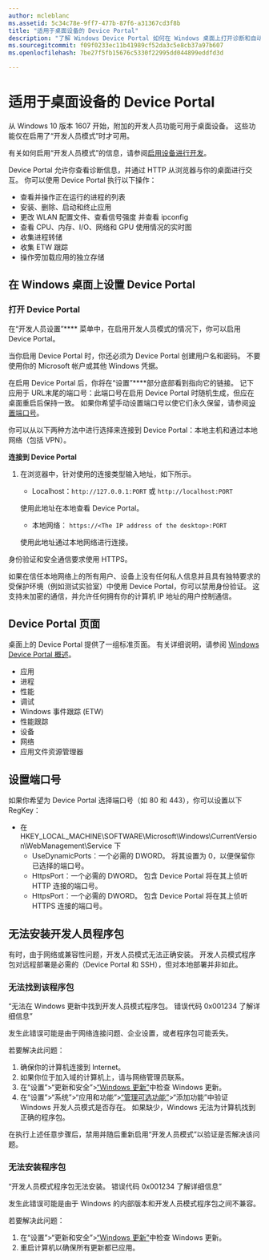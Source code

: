 ```yaml
---
author: mcleblanc
ms.assetid: 5c34c78e-9ff7-477b-87f6-a31367cd3f8b
title: "适用于桌面设备的 Device Portal"
description: "了解 Windows Device Portal 如何在 Windows 桌面上打开诊断和自动化。"
ms.sourcegitcommit: f09f0233ec11b41989cf52da3c5e8cb37a97b607
ms.openlocfilehash: 7be27f5fb15676c5330f22995dd044899eddfd3d

---
```

# 适用于桌面设备的 Device Portal

从 Windows 10 版本 1607 开始，附加的开发人员功能可用于桌面设备。 这些功能仅在启用了“开发人员模式”时才可用。

有关如何启用“开发人员模式”的信息，请参阅[启用设备进行开发](../get-started/enable-your-device-for-development.md)。

Device Portal 允许你查看诊断信息，并通过 HTTP 从浏览器与你的桌面进行交互。 你可以使用 Device Portal 执行以下操作：
- 查看并操作正在运行的进程的列表
- 安装、删除、启动和终止应用
- 更改 WLAN 配置文件、查看信号强度 并查看 ipconfig
- 查看 CPU、内存、I/O、网络和 GPU 使用情况的实时图
- 收集进程转储
- 收集 ETW 跟踪 
- 操作旁加载应用的独立存储

## 在 Windows 桌面上设置 Device Portal

### 打开 Device Portal

在“开发人员设置”**** 菜单中，在启用开发人员模式的情况下，你可以启用 Device Portal。  

当你启用 Device Portal 时，你还必须为 Device Portal 创建用户名和密码。 不要使用你的 Microsoft 帐户或其他 Windows 凭据。  

在启用 Device Portal 后，你将在“设置”****部分底部看到指向它的链接。 记下应用于 URL末尾的端口号：此端口号在启用 Device Portal 时随机生成，但应在桌面重启后保持一致。 如果你希望手动设置端口号以使它们永久保留，请参阅[设置端口号](device-portal-desktop.md#setting-port-numbers)。

你可以从以下两种方法中进行选择来连接到 Device Portal：本地主机和通过本地网络（包括 VPN）。

**连接到 Device Portal**

1. 在浏览器中，针对使用的连接类型输入地址，如下所示。

    - Localhost：`http://127.0.0.1:PORT` 或 `http://localhost:PORT`

    使用此地址在本地查看 Device Portal。
    
    - 本地网络： `https://<The IP address of the desktop>:PORT`

    使用此地址通过本地网络进行连接。

身份验证和安全通信要求使用 HTTPS。

如果在信任本地网络上的所有用户、设备上没有任何私人信息并且具有独特要求的受保护环境（例如测试实验室）中使用 Device Portal，你可以禁用身份验证。 这支持未加密的通信，并允许任何拥有你的计算机 IP 地址的用户控制通信。

## Device Portal 页面

桌面上的 Device Portal 提供了一组标准页面。 有关详细说明，请参阅 [Windows Device Portal 概述](device-portal.md)。

- 应用
- 进程
- 性能
- 调试
- Windows 事件跟踪 (ETW)
- 性能跟踪
- 设备
- 网络
- 应用文件资源管理器 

## 设置端口号

如果你希望为 Device Portal 选择端口号（如 80 和 443），你可以设置以下 RegKey：

- 在 HKEY_LOCAL_MACHINE\SOFTWARE\Microsoft\Windows\CurrentVersion\WebManagement\Service 下
    - UseDynamicPorts：一个必需的 DWORD。 将其设置为 0，以便保留你已选择的端口号。
    - HttpsPort：一个必需的 DWORD。 包含 Device Portal 将在其上侦听 HTTP 连接的端口号。  
    - HttpsPort：一个必需的 DWORD。 包含 Device Portal 将在其上侦听 HTTPS 连接的端口号。

## 无法安装开发人员程序包
有时，由于网络或兼容性问题，开发人员模式无法正确安装。 开发人员模式程序包对远程部署是必需的（Device Portal 和 SSH），但对本地部署并非如此。  

### 无法找到该程序包

“无法在 Windows 更新中找到开发人员模式程序包。 错误代码 0x001234 了解详细信息”   

发生此错误可能是由于网络连接问题、企业设置，或者程序包可能丢失。 

若要解决此问题：

1. 确保你的计算机连接到 Internet。 
2. 如果你位于加入域的计算机上，请与网络管理员联系。 
3. 在“设置”&gt;“更新和安全”&gt;[“Windows 更新”](ms-settings:windowsupdate)中检查 Windows 更新。
4. 在“设置”&gt;“系统”&gt;“应用和功能”&gt;[“管理可选功能”](ms-settings:optionalfeatures)&gt;“添加功能”中验证 Windows 开发人员模式是否存在。 如果缺少，Windows 无法为计算机找到正确的程序包。 

在执行上述任意步骤后，禁用并随后重新启用“开发人员模式”以验证是否解决该问题。 


### 无法安装程序包

“开发人员模式程序包无法安装。 错误代码 0x001234 了解详细信息”

发生此错误可能是由于 Windows 的内部版本和开发人员模式程序包之间不兼容。 

若要解决此问题：

1. 在“设置”&gt;“更新和安全”&gt;[“Windows 更新”](ms-settings:windowsupdate)中检查 Windows 更新。
2. 重启计算机以确保所有更新都已应用。



<!--HONumber=Jun16_HO5-->


